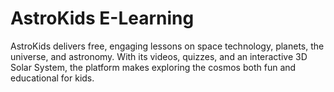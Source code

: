 # AstroKids E-Learning 
AstroKids delivers free, engaging lessons on space technology, planets, the universe, and astronomy. With its videos, quizzes, and an interactive 3D Solar System, the platform makes exploring the cosmos both fun and educational for kids.

